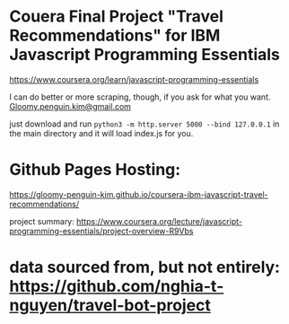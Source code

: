 # Couera Final Project "Travel Recommendations" for IBM Javascript Programming Essentials 

https://www.coursera.org/learn/javascript-programming-essentials

I can do better or more scraping, though, if you ask for what you want. Gloomy.penguin.kim@gmail.com

just download and run `python3 -m http.server 5000 --bind 127.0.0.1` in the main directory and it will load index.js for you.  

# Github Pages Hosting: 
https://gloomy-penguin-kim.github.io/coursera-ibm-javascript-travel-recommendations/

project summary: 
https://www.coursera.org/lecture/javascript-programming-essentials/project-overview-R9Vbs

# data sourced from, but not entirely: https://github.com/nghia-t-nguyen/travel-bot-project

